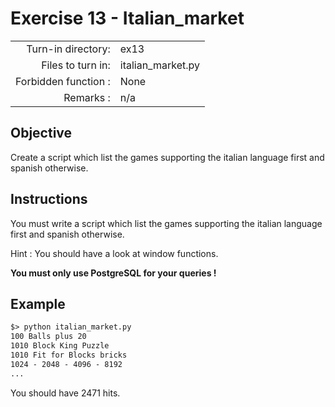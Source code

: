 # Exercise 13 - Italian_market

|                         |                    |
| -----------------------:| ------------------ |
|   Turn-in directory:    |  ex13              |
|   Files to turn in:     |  italian_market.py |
|   Forbidden function :  |  None              |
|   Remarks :             |  n/a               |

## Objective

Create a script which list the games supporting the italian language first and spanish otherwise. 

## Instructions

You must write a script which list the games supporting the italian language first and spanish otherwise.

Hint : You should have a look at window functions.

**You must only use PostgreSQL for your queries !**

## Example

```txt
$> python italian_market.py
100 Balls plus 20
1010 Block King Puzzle
1010 Fit for Blocks bricks
1024 - 2048 - 4096 - 8192
...
```

You should have 2471 hits.
